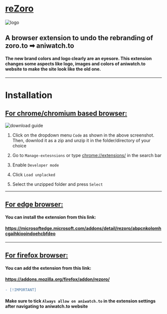 # <u>reZoro </u>
![logo](https://i.imgur.com/6uhWFUa.png)

## A browser extension to undo the rebranding of zoro.to ➡ aniwatch.to
 
#### The new brand colors and logo clearly are an eyesore. This extension changes some aspects like logo, images and colors of aniwatch.to website to make the site look like the old one. 

<hr/>

# Installation

##  <u>For chrome/chromium based browser:</u>
![download guide](https://i.imgur.com/9DKjWcG.png)

 1. Click on the dropdown menu ```Code``` as shown in the above screenshot. Then, downlod it as a zip and unzip it in the folder/directory of your choice

 2. Go to ```Manage-extesnsions``` or type  <a href="chrome://exntesions">chrome://extensions/</a> in the search bar
3. Enable ```Developer mode```
4. Click ```Load unplacked```
5. Select the unzipped folder and press ```Select```
<hr/>

## <u> For edge browser:</u>
#### You can install the extension from this link:
#### https://microsoftedge.microsoft.com/addons/detail/rezoro/abpcnkolomhcgaihkiooindoehcbfdeo
<hr/>

## <u> For firefox browser:</u>
#### You can add the extension from this link:
#### https://addons.mozilla.org/firefox/addon/rezoro/
 ```diff
- [!IMPORTANT] 
```
#### Make sure to tick ```Always allow on aniwatch.to``` in the extension settings after navigating to aniwatch.to website